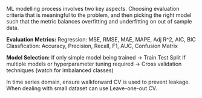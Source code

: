 ML modelling process involves two key aspects. Choosing evaluation criteria that is meaningful to the problem, and then picking the right model such that the metric balances overfitting and underfitting on out of sample data.

**Evaluation Metrics:**
Regression: MSE, RMSE, MAE, MAPE, Adj R^2, AIC, BIC
Classfication: Accuracy, Precision, Recall, F1, AUC, Confusion Matrix

**Model Selection:**
If only simple model being trained -> Train Test Split
If multiple models or hyperparameter tuning required -> Cross validation techniques (watch for imbalanced classes)

In time series domain, ensure walkforward CV is used to prevent leakage. When dealing with small dataset can use Leave-one-out CV.

